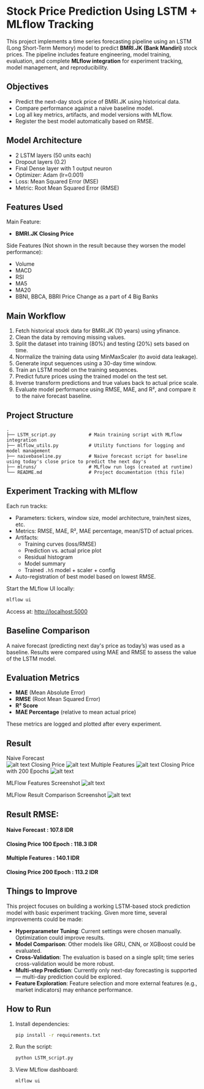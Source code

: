 # Stock Price Prediction Using LSTM + MLflow Tracking

This project implements a time series forecasting pipeline using an LSTM (Long Short-Term Memory) model to predict **BMRI.JK (Bank Mandiri)** stock prices. The pipeline includes feature engineering, model training, evaluation, and complete **MLflow integration** for experiment tracking, model management, and reproducibility.

## Objectives

- Predict the next-day stock price of BMRI.JK using historical data.
- Compare performance against a naive baseline model.
- Log all key metrics, artifacts, and model versions with MLflow.
- Register the best model automatically based on RMSE.

## Model Architecture

- 2 LSTM layers (50 units each)
- Dropout layers (0.2)
- Final Dense layer with 1 output neuron
- Optimizer: Adam (lr=0.001)
- Loss: Mean Squared Error (MSE)
- Metric: Root Mean Squared Error (RMSE)

## Features Used
   Main Feature:
   - **BMRI.JK Closing Price**

   Side Features (Not shown in the result because they worsen the model performance):
   - Volume
   - MACD
   - RSI
   - MA5
   - MA20
   - BBNI, BBCA, BBRI Price Change as a part of 4 Big Banks

## Main Workflow
   1. Fetch historical stock data for BMRI.JK (10 years) using yfinance.
   2. Clean the data by removing missing values.
   3. Split the dataset into training (80%) and testing (20%) sets based on time.
   4. Normalize the training data using MinMaxScaler (to avoid data leakage).
   5. Generate input sequences using a 30-day time window.
   6. Train an LSTM model on the training sequences.
   7. Predict future prices using the trained model on the test set.
   8. Inverse transform predictions and true values back to actual price scale.
   9. Evaluate model performance using RMSE, MAE, and R², and compare it to the naive forecast baseline.

## Project Structure

```
.
├── LSTM_script.py            # Main training script with MLflow integration
├── mlflow_utils.py           # Utility functions for logging and model management
├── naivebaseline.py          # Naive forecast script for baseline using today's close price to predict the next day's
├── mlruns/                   # MLflow run logs (created at runtime)
└── README.md                 # Project documentation (this file)
```

## Experiment Tracking with MLflow

Each run tracks:

- Parameters: tickers, window size, model architecture, train/test sizes, etc.
- Metrics: RMSE, MAE, R², MAE percentage, mean/STD of actual prices.
- Artifacts: 
  - Training curves (loss/RMSE)
  - Prediction vs. actual price plot
  - Residual histogram
  - Model summary
  - Trained `.h5` model + scaler + config
- Auto-registration of best model based on lowest RMSE.

Start the MLflow UI locally:
```bash
mlflow ui
```
Access at: [http://localhost:5000](http://localhost:5000)

## Baseline Comparison

A naive forecast (predicting next day's price as today’s) was used as a baseline. Results were compared using MAE and RMSE to assess the value of the LSTM model.

## Evaluation Metrics

- **MAE** (Mean Absolute Error)
- **RMSE** (Root Mean Squared Error)
- **R² Score**
- **MAE Percentage** (relative to mean actual price)

These metrics are logged and plotted after every experiment.

## Result
Naive Forecast            
![alt text](https://github.com/theis19/Stock-Price-Prediction-using-LSTM-and-MLFlow/blob/main/prediction_plot_naive.png "Naive Forecast") 
Closing Price
![alt text](https://github.com/theis19/Stock-Price-Prediction-using-LSTM-and-MLFlow/blob/main/prediction_plot_close100.png "Closing Price 100 Epochs")
Multiple Features
![alt text](https://github.com/theis19/Stock-Price-Prediction-using-LSTM-and-MLFlow/blob/main/prediction_plot_addfeature.png "Multiple Features")
Closing Price with 200 Epochs
![alt text](https://github.com/theis19/Stock-Price-Prediction-using-LSTM-and-MLFlow/blob/main/prediction_plot_close200.png "Closing Price 200 Epochs")


MLFlow Features Screenshot
![alt text](https://github.com/theis19/Stock-Price-Prediction-using-LSTM-and-MLFlow/blob/main/features.png "Features")

MLFlow Result Comparison Screenshot
![alt text](https://github.com/theis19/Stock-Price-Prediction-using-LSTM-and-MLFlow/blob/main/mlflowresult.png "Comparison Result")

## Result RMSE:
#### Naive Forecast          : 107.8 IDR
#### Closing Price 100 Epoch : 118.3 IDR
#### Multiple Features       : 140.1 IDR
#### Closing Price 200 Epoch : 113.2 IDR

## Things to Improve

This project focuses on building a working LSTM-based stock prediction model with basic experiment tracking. Given more time, several improvements could be made:

- **Hyperparameter Tuning**: Current settings were chosen manually. Optimization could improve results.
- **Model Comparison**: Other models like GRU, CNN, or XGBoost could be evaluated.
- **Cross-Validation**: The evaluation is based on a single split; time series cross-validation would be more robust.
- **Multi-step Prediction**: Currently only next-day forecasting is supported — multi-day prediction could be explored.
- **Feature Exploration**: Feature selection and more external features (e.g., market indicators) may enhance performance.

## How to Run

1. Install dependencies:
   ```bash
   pip install -r requirements.txt
   ```

2. Run the script:
   ```bash
   python LSTM_script.py
   ```

3. View MLflow dashboard:
   ```bash
   mlflow ui
   ```
